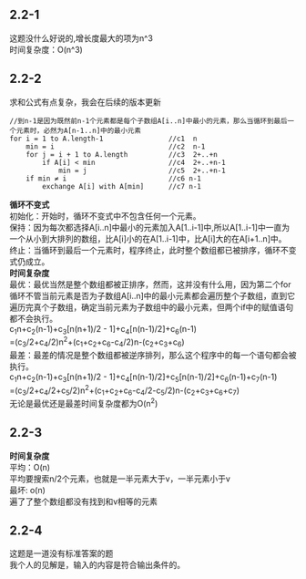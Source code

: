 ## 2.2-1
这题没什么好说的,增长度最大的项为n^3<br/>
时间复杂度：O(n^3)<br/>
## 2.2-2
求和公式有点复杂，我会在后续的版本更新<br/>
```
//到n-1是因为既然前n-1个元素都是每个子数组A[i..n]中最小的元素，那么当循环到最后一个元素时，必然为A[n-1..n]中的最小元素
for i = 1 to A.length-1                //c1  n
    min = i                            //c2  n-1
    for j = i + 1 to A.length          //c3  2+..+n
        if A[i] < min                  //c4  2+..+n-1
            min = j                    //c5  2+..+n-1
    if min ≠ i                         //c6 n-1
        exchange A[i] with A[min]      //c7 n-1
```
**循环不变式**<br/>
初始化：开始时，循环不变式中不包含任何一个元素。<br/>
保持：因为每次都选择A[i..n]中最小的元素加入A[1..i-1]中,所以A[1..i-1]中一直为一个从小到大排列的数组，比A[i]小的在A[1..i-1]中，比A[i]大的在A[i+1..n]中。<br/>
终止：当循环到最后一个元素时，程序终止，此时整个数组都已被排序，循环不变式仍成立。<br/>
**时间复杂度**<br/>
最优：最优当然是整个数组都被正排序，然而，这并没有什么用，因为第二个for循环不管当前元素是否为子数组A[i..n]中的最小元素都会遍历整个子数组，直到它遍历完真个子数组，确定当前元素为子数组中的最小元素，但两个if中的赋值语句都不会执行。<br/>
c<sub>1</sub>n+c<sub>2</sub>(n-1)+c<sub>3</sub>[n(n+1)/2 - 1]+c<sub>4</sub>[n(n-1)/2]+c<sub>6</sub>(n-1)<br/>
=(c<sub>3</sub>/2+c<sub>4</sub>/2)n<sup>2</sup>+(c<sub>1</sub>+c<sub>2</sub>+c<sub>6</sub>-c<sub>4</sub>/2)n-(c<sub>2</sub>+c<sub>3</sub>+c<sub>6</sub>)<br/>
最差：最差的情况是整个数组都被逆序排列，那么这个程序中的每一个语句都会被执行。<br/>
c<sub>1</sub>n+c<sub>2</sub>(n-1)+c<sub>3</sub>[n(n+1)/2 - 1]+c<sub>4</sub>[n(n-1)/2]+c<sub>5</sub>[n(n-1)/2]+c<sub>6</sub>(n-1)+c<sub>7</sub>(n-1)<br/>
=(c<sub>3</sub>/2+c<sub>4</sub>/2+c<sub>5</sub>/2)n<sup>2</sup>+(c<sub>1</sub>+c<sub>2</sub>+c<sub>6</sub>-c<sub>4</sub>/2-c<sub>5</sub>/2)n-(c<sub>2</sub>+c<sub>3</sub>+c<sub>6</sub>+c<sub>7</sub>)<br/>
无论是最优还是最差时间复杂度都为O(n<sup>2</sup>)
## 2.2-3
**时间复杂度**<br/>
平均：O(n)<br/>
平均要搜索n/2个元素，也就是一半元素大于v，一半元素小于v<br/>
最坏: o(n)<br/>
遍了了整个数组都没有找到和v相等的元素<br/>
## 2.2-4
这题是一道没有标准答案的题<br/>
我个人的见解是，输入的内容是符合输出条件的。<br/>

